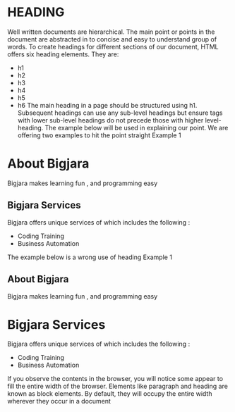 # HEADING 

Well written documents are hierarchical. The main point or points in the document are abstracted in to concise and easy to understand group of words.
To create headings for different sections of our document, HTML offers six heading elements.
They are:
*	h1 
*	h2 
*	h3
*	h4
*	h5
*	h6 
The main heading in a page should be structured using h1.
Subsequent headings can use any sub-level headings but ensure tags with lower sub-level headings do not precede those with higher level-heading.
The example below will be used in explaining our point.
We are offering two examples to hit the point straight
Example 1
<h1> About Bigjara </h1>
<p> Bigjara makes learning fun , and programming easy </p>
<h2> Bigjara Services </h2> 
<p> Bigjara offers unique services of which includes the following : </p> 
<ul>
    <li> Coding Training </li>
    <li> Business Automation </li>
</ul>

The example below is a wrong use of heading
Example 1
<h2> About Bigjara </h2>
<p> Bigjara makes learning fun , and programming easy </p>
<h1> Bigjara Services </h1> 
<p> Bigjara offers unique services of which includes the following : </p> 
<ul>
    <li> Coding Training </li>
    <li> Business Automation </li>
</ul>

If you observe the contents in the browser, you will notice some appear to fill the entire width of the browser.
Elements like paragraph and heading are known as block elements.
By default, they will occupy the entire width wherever they occur in a document

